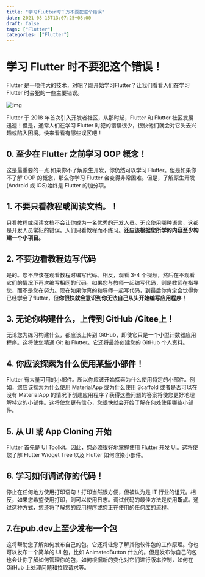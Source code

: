 ```yaml
---
title: "学习flutter时千万不要犯这个错误"
date: 2021-08-15T13:07:25+08:00
draft: false
tags: ["Flutter"]
categories: ["Flutter"]
---
```


# 学习 Flutter 时不要犯这个错误！

Flutter 是一项伟大的技术，对吧？刚开始学习Flutter？让我们看看人们在学习 Flutter 时会犯的一些主要错误。

![img](https://miro.medium.com/max/1400/0*3pmYdC43yHzmJuEL.jpg)

Flutter 于 2018 年首次引入开发者社区，从那时起，Flutter 和 Flutter 社区发展迅速！但是，通常人们在学习 Flutter 时犯的错误很少，很快他们就会对它失去兴趣或陷入困境。快来看看有哪些误区吧！



## 0. 至少在 Flutter 之前学习 OOP 概念！

这是最重要的一点.如果你不了解原生开发，你仍然可以学习 Flutter。但是如果你不了解 OOP 的概念，那么你学习 Flutter 会变得非常困难。但是，了解原生开发(Android 或 iOS)始终是 Flutter 的加分项。

## 1. 不要只看教程或阅读文档。！

只看教程或阅读文档不会让你成为一名优秀的开发人员。无论使用哪种语言，这都是开发人员常犯的错误。人们只看教程而不练习。**还应该根据您所学的内容至少构建一个小项目。**

## 2. 不要边看教程边写代码

是的。您不应该在观看教程时编写代码。相反，观看 3-4 个视频，然后在不观看它们的情况下再次编写相同的代码。如果您与教师一起编写代码，则是教师在指导您，而不是您在努力。现在如果你真的和导师一起写代码，到最后你肯定会觉得你已经学会了flutter，但**你很快就会意识到你无法自己从头开始编写应用程序！**

## 3. 无论你构建什么，上传到 GitHub /Gitee上！

无论您为练习构建什么，都应该上传到 GitHub，即使它只是一个小型计数器应用程序。这将使您精通 Git 和 Flutter。它还将最终创建您的 GitHub 个人资料。

## 4. 你应该探索为什么使用某些小部件！

Flutter 有大量可用的小部件。所以你应该开始探索为什么使用特定的小部件。例如，您应该探索为什么使用 MaterialApp 或为什么使用 Scaffold 或者是否可以在没有 MaterialApp 的情况下创建应用程序？获得这些问题的答案将使您更好地理解特定的小部件。这将使您更有信心，您很快就会开始了解在何处使用哪些小部件。

## 5. 从 UI 或 App Cloning 开始

Flutter 首先是 UI Toolkit。因此，您必须很好地掌握使用 Flutter 开发 UI。这将使您了解 Flutter Widget Tree 以及 Flutter 如何渲染小部件。

## 6. 学习如何调试你的代码！

停止在任何地方使用打印语句！打印当然很方便，但被认为是 IT 行业的诅咒。相反，如果您希望使用打印，则可以使用日志。调试代码的最佳方法是使用**断点**。通过这种方式，您还将了解您的应用程序或您正在使用的任何库的流程。

## 7.在pub.dev上至少发布一个包

这将帮助您了解如何发布自己的包。它还将让您了解其他软件包的工作原理。你也可以发布一个简单的 UI 包，比如 AnimatedButton 什么的。但是发布你自己的包也会让你了解如何管理你的包，如何根据新的变化对它们进行版本控制，如何在 GitHub 上处理问题和拉取请求等。